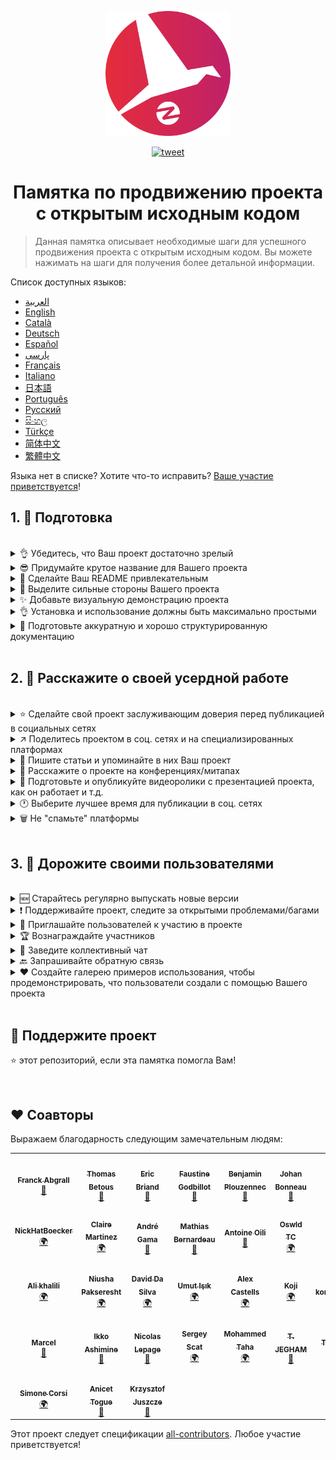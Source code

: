 <p align="center">
    <img alt="oss image" src="./imgs/zoss-logo.svg" height="200px" width="200px">
</p>

<p align="center">
  <a href="https://twitter.com/intent/tweet?text=How%20to%20promote%20your%20open-source%20projects%20@ZenikaOSS&url=https://github.com/zenika-open-source/open-source-promotion-cheat-sheet&hashtags=OpenSource,CheatSheet">
    <img alt="tweet" src="https://img.shields.io/twitter/url/https/twitter?label=Share%20on%20twitter&style=social" target="_blank" />
  </a>
</p>

<h1 align="center">Памятка по продвижению проекта с открытым исходным кодом</h1>

> Данная памятка описывает необходимые шаги для успешного продвижения проекта с открытым исходным кодом. Вы можете нажимать на шаги для получения более детальной информации.

Список доступных языков:

- &lrm;[العربية](./README-ar.md)
- [English](./README.md)
- [Català](./README-ca.md)
- [Deutsch](./README-de.md)
- [Español](./README-es.md)
- [پارسی](./README-fa.md)
- [Français](./README-fr.md)
- [Italiano](./README-it.md)
- [日本語](./README-jp.md)
- [Português](./README-pt.md)
- [Русский](./README-ru.md)
- [සිංහල](./README-si.md)
- [Türkçe](./README-tr.md)
- [简体中文](./README-zh-cn.md)
- [繁體中文](./README-zh-tw.md)

Языка нет в списке? Хотите что-то исправить? [Ваше участие приветствуется](./CONTRIBUTING.md)!

## 1. 🎢 Подготовка

<br />

<details>
<summary>👌 Убедитесь, что Ваш проект достаточно зрелый</summary>
<p>

> Чтобы "зацепить" пользователей, Ваш проект должен быть достаточно стабильным и, как минимум, иметь полезные функции.

</p>
</details>

<details>
<summary>😎 Придумайте крутое название для Вашего проекта</summary>
<p>

> Выберите имя, которое пользователи смогут легко запомнить.

</p>
</details>

<details>
<summary>💅 Сделайте Ваш README привлекательным</summary>
<p>

> Файл README — это первое, что видят посетители. Он должен быть простым, привлекательным и легко читаемым. [Список превосходных README](https://github.com/matiassingers/awesome-readme).

</p>
</details>

<details>
<summary>💪 Выделите сильные стороны Вашего проекта</summary>
<p>

> Перечислите сильные стороны Вашего проекта и убедитесь, что посетители увидят их первыми.

</p>
</details>

<details>
<summary>✨ Добавьте визуальную демонстрацию проекта</summary>
<p>

> Посетители захотят понять назначение Вашего проекта, как он работает и как им пользоваться. Визуальная демонстрация — лучший способ удовлетворить пользователей. Это может быть:
>
> - Анимированный GIF, демонстрирующий как работает проект
> - Ссылка на "живое" видео

</p>
</details>

<details>
<summary>👌 Установка и использование должны быть максимально простыми</summary>
<p>

> Вероятно, вы будете терять пользователей, если Ваш проект будет не user-friendly.

</p>
</details>

<details>
<summary>📘 Подготовьте аккуратную и хорошо структурированную документацию</summary>
<p>

> Разработка хорошей документации — один из важнейших шагов. Если документация не большая, Вы можете включить её в README. В противном случае, лучшим решением
> будет размещение её на отдельном сайте. Некоторые проекты с открытым исходным кодом, такие как [vuepress](https://v1.vuepress.vuejs.org) могут упростить процесс
> создания хорошей документации.

 </p>
</details>

<br />

## 2. 📢 Расскажите о своей усердной работе

<br />

<details>
<summary>⭐ Сделайте свой проект заслуживающим доверия перед публикацией в социальных сетях</summary>
<p>

> Большинство пользователей смотрят на количество звёзд перед использованием проекта. Минимальное количество звезд вызовет больше доверия, чем проект с нулевым количеством звёзд. Именно поэтому будет хорошей идеей, прежде чем делать открытые публикации, попросить друзей и знакомых поддержать Ваш проект.

</p>
</details>

<details>
<summary>↗️ Поделитесь проектом в соц. сетях и на специализированных платформах</summary>
<p>

> Расскажите миру о Вашей круто проделанной работе! Создайте посты в соц. сетях и на специализированных платформах:
>
> - [Twitter](https://twitter.com)
> - [Linkedin](https://www.linkedin.com/)
> - [Facebook](https://www.facebook.com/)
> - [Reddit](https://www.reddit.com/)
> - [Dev.to](https://dev.to/)
> - [Lobsters](https://lobste.rs/)
> - [Hacker News](https://news.ycombinator.com/)
> - [Product Hunt](https://www.producthunt.com/)
> - [Beta page](https://betapage.co/)
> - [Human Coders](https://news.humancoders.com/)

</p>
</details>

<details>
<summary>📃 Пишите статьи и упоминайте в них Ваш проект</summary>
<p>

> Пишите статьи о проекте. Целями статей могут быть: используемый технологический стек; информация о том, как работает проект; проблемы, с которыми Вы столкнулись и т.д.
> Разместите статьи на следующих платформах:
>
> - [medium](https://medium.com/)
> - [dev.to](https://dev.to/)
> - [habr.com](https://habr.com/)

</p>
</details>

<details>
<summary>🎤 Расскажите о проекте на конференциях/митапах</summary>
<p>

> Презентация проекта на конференциях/митапах - хороший способ повысить его популярность.

</p>
</details>

<details>
<summary>🎥 Подготовьте и опубликуйте видеоролики с презентацией проекта, как он работает и т.д.</summary>
<p>

> Создание видеоролика не самая легкая задача. Однако, это один самых эффективных способов сделать проект известным.

</p>
</details>

<details>
<summary>🕐 Выберите лучшее время для публикации в соц. сетях</summary>
<p>

> Не публикуйте в выходные и во время праздников. Лучшее время для публикации обычно - середина недели.

</p>
</details>

<details>
<summary>🗑 Не "спамьте" платформы</summary>
<p>

> Не публикуйте дважды на одной и той же платформе. Это может быть расценено как спам и ухудшит репутацию проекта.

</p>
</details>

<br />

## 3. 🤝 Дорожите своими пользователями

<br />

<details>
<summary>🆕 Старайтесь регулярно выпускать новые версии</summary>
<p>

> В рамках поддержки и улучшений, выпускайте новые версии и ведите журнал изменений (changelog).

</p>
</details>

<details>
<summary>❗ Поддерживайте проект, следите за открытыми проблемами/багами</summary>
<p>

> Не оставляйте проблемы/баги без ответа. Отвечайте добром людям, которые потратили своё время на регистрацию проблемы/бага. 😉

</p>
</details>

<details>
<summary>🙏 Приглашайте пользователей к участию в проекте</summary>
<p>

> Здоровый проект — это проект с сообществом и участниками. Сообщите своим пользователям, что вам нужна помощь, пометив некоторые проблемы ярлыками `contribution welcome` или `good first issue`. [См. ярлыки GitHub](https://help.github.com/en/articles/about-labels).

</p>
</details>

<details>
<summary>🏆 Вознаграждайте участников</summary>
<p>

> Цените людей, которые Вам помогли! Некоторые проекты с открытым исходным кодом, такие как [gatsby](https://github.com/gatsbyjs/gatsby), вознаграждают участников подарками. Если Вы не можете себе этого позволить, опубликуйте пост (в твиттере или на других платформах), в котором упомяните автора и расскажите о его вкладе в развитие проекта ([вот пример благодарности](https://twitter.com/FranckAbgrall/status/1139470547492978688)). Создайте раздел `Соавторы` (`Contributors`) в README, чтобы публично поблагодарить их или перечислите их в документации или на сайте. Вот некоторые примеры:
>
> - [vuepress (секция "Соавторы" в README)](https://github.com/vuejs/vuepress#code-contributors)
> - [Rythm.js (случайно выбранный соавтор на демо странице)](https://okazari.github.io/Rythm.js/)

</p>
</details>

<details>
<summary>💬 Заведите коллективный чат</summary>
<p>

> Github issues - не всегда лучший способ общения с пользователями. Если необходимо, используйте следующие платформы для общения с ними:
>
> - [Discord](https://discord.com)
> - [Slack](https://slack.com)
> - [Gitter](https://gitter.im/)

</p>
</details>

<details>
<summary>🔙 Запрашивайте обратную связь</summary>
<p>

> Отзывы пользователей - лучший способ улучшить проект. Вполне вероятно, у них есть предложения и идеи, которые могут сделать проект лучше.

</p>
</details>

<details>
<summary>❤️ Создайте галерею примеров использования, чтобы продемонстрировать, что пользователи создали с помощью Вашего проекта</summary>
<p>

> Посетители будут больше доверять Вашему проекту, если увидят конкретные примеры и истории успеха, например, [Галерея vuepress](https://vuepress.gallery/).

</p>
</details>

<br />

## 🙏 Поддержите проект

⭐️ этот репозиторий, если эта памятка помогла Вам!

<br />

## ❤️ Соавторы

Выражаем благодарность следующим замечательным людям:

<!-- ALL-CONTRIBUTORS-LIST:START - Do not remove or modify this section -->
<!-- prettier-ignore-start -->
<!-- markdownlint-disable -->
<table>
  <tr>
    <td align="center"><a href="https://www.franck-abgrall.me/"><img src="https://avatars3.githubusercontent.com/u/9840435?v=4?s=100" width="100px;" alt=""/><br /><sub><b>Franck Abgrall</b></sub></a><br /><a href="https://github.com/zenika-open-source/promote-open-source-project/commits?author=kefranabg" title="Documentation">📖</a></td>
    <td align="center"><a href="https://github.com/tbetous"><img src="https://avatars3.githubusercontent.com/u/4435536?v=4?s=100" width="100px;" alt=""/><br /><sub><b>Thomas Betous</b></sub></a><br /><a href="https://github.com/zenika-open-source/promote-open-source-project/commits?author=tbetous" title="Documentation">📖</a></td>
    <td align="center"><a href="https://github.com/ebriand"><img src="https://avatars1.githubusercontent.com/u/1011902?v=4?s=100" width="100px;" alt=""/><br /><sub><b>Eric Briand</b></sub></a><br /><a href="https://github.com/zenika-open-source/promote-open-source-project/commits?author=ebriand" title="Documentation">📖</a></td>
    <td align="center"><a href="https://github.com/FaustineG"><img src="https://avatars.githubusercontent.com/u/27639429?v=4?s=100" width="100px;" alt=""/><br /><sub><b>Faustine Godbillot</b></sub></a><br /><a href="https://github.com/zenika-open-source/promote-open-source-project/commits?author=FaustineG" title="Documentation">📖</a></td>
    <td align="center"><a href="https://myvirtualstorybook.com/"><img src="https://avatars1.githubusercontent.com/u/5747538?v=4?s=100" width="100px;" alt=""/><br /><sub><b>Benjamin Plouzennec</b></sub></a><br /><a href="https://github.com/zenika-open-source/promote-open-source-project/commits?author=Okazari" title="Documentation">📖</a></td>
    <td align="center"><a href="https://github.com/Zenigata"><img src="https://avatars1.githubusercontent.com/u/1022393?v=4?s=100" width="100px;" alt=""/><br /><sub><b>Johan Bonneau</b></sub></a><br /><a href="https://github.com/zenika-open-source/promote-open-source-project/commits?author=Zenigata" title="Documentation">📖</a></td>
    <td align="center"><a href="https://github.com/bpetetot"><img src="https://avatars3.githubusercontent.com/u/516360?v=4?s=100" width="100px;" alt=""/><br /><sub><b>Benjamin Petetot</b></sub></a><br /><a href="https://github.com/zenika-open-source/promote-open-source-project/commits?author=bpetetot" title="Documentation">📖</a></td>
  </tr>
  <tr>
    <td align="center"><a href="https://nick-hat-boecker.de"><img src="https://avatars0.githubusercontent.com/u/8366071?v=4?s=100" width="100px;" alt=""/><br /><sub><b>NickHatBoecker</b></sub></a><br /><a href="#translation-NickHatBoecker" title="Translation">🌍</a></td>
    <td align="center"><a href="https://github.com/Claire"><img src="https://avatars2.githubusercontent.com/u/5114096?v=4?s=100" width="100px;" alt=""/><br /><sub><b>Claire Martinez</b></sub></a><br /><a href="#translation-claire" title="Translation">🌍</a></td>
    <td align="center"><a href="https://hazeforum.com/"><img src="https://avatars2.githubusercontent.com/u/31011359?v=4?s=100" width="100px;" alt=""/><br /><sub><b>André Gama</b></sub></a><br /><a href="https://github.com/zenika-open-source/promote-open-source-project/commits?author=andregamma" title="Documentation">📖</a></td>
    <td align="center"><a href="https://github.com/mbernardeau"><img src="https://avatars0.githubusercontent.com/u/7049049?v=4?s=100" width="100px;" alt=""/><br /><sub><b>Mathias Bernardeau</b></sub></a><br /><a href="https://github.com/zenika-open-source/promote-open-source-project/commits?author=mbernardeau" title="Documentation">📖</a></td>
    <td align="center"><a href="https://github.com/Antoineoili"><img src="https://avatars1.githubusercontent.com/u/50737365?v=4?s=100" width="100px;" alt=""/><br /><sub><b>Antoine Oili</b></sub></a><br /><a href="https://github.com/zenika-open-source/promote-open-source-project/commits?author=Antoineoili" title="Documentation">📖</a></td>
    <td align="center"><a href="https://twitter.com/dev_oswld"><img src="https://avatars1.githubusercontent.com/u/40254158?v=4?s=100" width="100px;" alt=""/><br /><sub><b>Oswld TC</b></sub></a><br /><a href="#translation-dev-oswld" title="Translation">🌍</a></td>
    <td align="center"><a href="https://yizhiyue.me"><img src="https://avatars3.githubusercontent.com/u/8545277?v=4?s=100" width="100px;" alt=""/><br /><sub><b>Zhiyue Yi</b></sub></a><br /><a href="#translation-ZhiyueYi" title="Translation">🌍</a></td>
  </tr>
  <tr>
    <td align="center"><a href="https://github.com/aliruss"><img src="https://avatars3.githubusercontent.com/u/32896351?v=4?s=100" width="100px;" alt=""/><br /><sub><b>Ali khalili</b></sub></a><br /><a href="#translation-aliruss" title="Translation">🌍</a></td>
    <td align="center"><a href="https://pakseresht.eu/"><img src="https://avatars3.githubusercontent.com/u/9018054?v=4?s=100" width="100px;" alt=""/><br /><sub><b>Niusha Pakseresht</b></sub></a><br /><a href="#translation-niusha-paks" title="Translation">🌍</a></td>
    <td align="center"><a href="https://github.com/david-dasilva"><img src="https://avatars1.githubusercontent.com/u/372391?v=4?s=100" width="100px;" alt=""/><br /><sub><b>David Da Silva</b></sub></a><br /><a href="#translation-david-dasilva" title="Translation">🌍</a></td>
    <td align="center"><a href="http://umuts.info"><img src="https://avatars2.githubusercontent.com/u/3245166?v=4?s=100" width="100px;" alt=""/><br /><sub><b>Umut Işık</b></sub></a><br /><a href="#translation-umutphp" title="Translation">🌍</a></td>
    <td align="center"><a href="https://github.com/alextremp"><img src="https://avatars0.githubusercontent.com/u/20399660?v=4?s=100" width="100px;" alt=""/><br /><sub><b>Alex Castells</b></sub></a><br /><a href="#translation-alextremp" title="Translation">🌍</a></td>
    <td align="center"><a href="https://kojikoji.ga"><img src="https://avatars0.githubusercontent.com/u/474225?v=4?s=100" width="100px;" alt=""/><br /><sub><b>Koji</b></sub></a><br /><a href="#translation-koji" title="Translation">🌍</a></td>
    <td align="center"><a href="https://github.com/MasterBrian99"><img src="https://avatars0.githubusercontent.com/u/37585474?v=4?s=100" width="100px;" alt=""/><br /><sub><b>pasindu p konghawaththa</b></sub></a><br /><a href="#translation-MasterBrian99" title="Translation">🌍</a></td>
  </tr>
  <tr>
    <td align="center"><a href="http://adsoleware.com/"><img src="https://avatars.githubusercontent.com/u/40896559?v=4?s=100" width="100px;" alt=""/><br /><sub><b>Marcel</b></sub></a><br /><a href="https://github.com/zenika-open-source/promote-open-source-project/commits?author=hackthedev" title="Documentation">📖</a></td>
    <td align="center"><a href="https://bandism.net/"><img src="https://avatars.githubusercontent.com/u/22633385?v=4?s=100" width="100px;" alt=""/><br /><sub><b>Ikko Ashimine</b></sub></a><br /><a href="https://github.com/zenika-open-source/promote-open-source-project/commits?author=eltociear" title="Documentation">📖</a></td>
    <td align="center"><a href="https://github.com/nlepage"><img src="https://avatars.githubusercontent.com/u/19571875?v=4?s=100" width="100px;" alt=""/><br /><sub><b>Nicolas Lepage</b></sub></a><br /><a href="#maintenance-nlepage" title="Maintenance">🚧</a></td>
    <td align="center"><a href="https://github.com/sergey-scat"><img src="https://avatars.githubusercontent.com/u/31442538?v=4?s=100" width="100px;" alt=""/><br /><sub><b>Sergey Scat</b></sub></a><br /><a href="#translation-sergey-scat" title="Translation">🌍</a></td>
    <td align="center"><a href="https://github.com/JustE3saR"><img src="https://avatars.githubusercontent.com/u/62352949?v=4?s=100" width="100px;" alt=""/><br /><sub><b>Mohammed Taha</b></sub></a><br /><a href="#translation-JustE3saR" title="Translation">🌍</a></td>
    <td align="center"><a href="https://github.com/Tazminia"><img src="https://avatars.githubusercontent.com/u/41241424?v=4?s=100" width="100px;" alt=""/><br /><sub><b>T. JEGHAM</b></sub></a><br /><a href="https://github.com/zenika-open-source/promote-open-source-project/pulls?q=is%3Apr+reviewed-by%3ATazminia" title="Reviewed Pull Requests">👀</a></td>
    <td align="center"><a href="https://github.com/Tarektouati"><img src="https://avatars.githubusercontent.com/u/19335073?v=4?s=100" width="100px;" alt=""/><br /><sub><b>Tarek Touati</b></sub></a><br /><a href="https://github.com/zenika-open-source/promote-open-source-project/pulls?q=is%3Apr+reviewed-by%3ATarektouati" title="Reviewed Pull Requests">👀</a></td>
  </tr>
  <tr>
    <td align="center"><a href="https://github.com/simonecorsi"><img src="https://avatars.githubusercontent.com/u/5617452?v=4?s=100" width="100px;" alt=""/><br /><sub><b>Simone Corsi</b></sub></a><br /><a href="#translation-simonecorsi" title="Translation">🌍</a></td>
    <td align="center"><a href="https://github.com/atogue"><img src="https://avatars.githubusercontent.com/u/5642182?v=4?s=100" width="100px;" alt=""/><br /><sub><b>Anicet Togue</b></sub></a><br /><a href="https://github.com/zenika-open-source/promote-open-source-project/pulls?q=is%3Apr+reviewed-by%3Aatogue" title="Reviewed Pull Requests">👀</a></td>
    <td align="center"><a href="https://www.linkedin.com/in/krzysztof-juszcze-01b395118/"><img src="https://avatars.githubusercontent.com/u/17763895?v=4?s=100" width="100px;" alt=""/><br /><sub><b>Krzysztof Juszcze</b></sub></a><br /><a href="https://github.com/zenika-open-source/promote-open-source-project/commits?author=Gerappa92" title="Documentation">📖</a></td>
  </tr>
</table>

<!-- markdownlint-restore -->
<!-- prettier-ignore-end -->

<!-- ALL-CONTRIBUTORS-LIST:END -->

Этот проект следует спецификации [all-contributors](https://github.com/all-contributors/all-contributors). Любое участие приветствуется!
